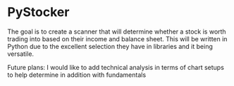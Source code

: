 # PyStocker

The goal is to create a scanner that will determine whether a stock is worth trading into based on their income and balance sheet. This will be written in Python due to the excellent selection they have in libraries and it being versatile.

Future plans: I would like to add technical analysis in terms of chart setups to help determine in addition with fundamentals
